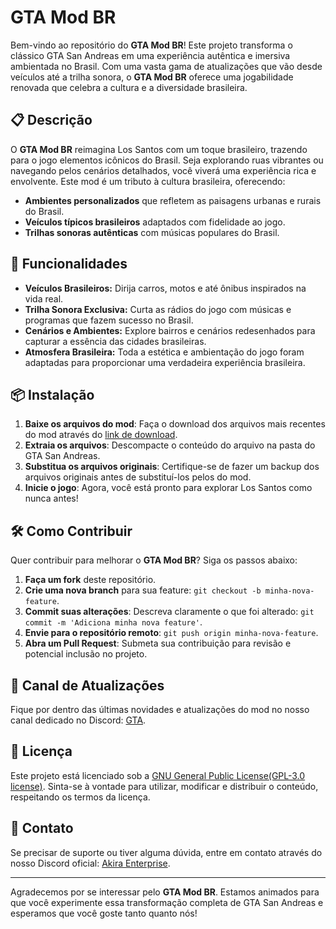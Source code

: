 # GTA Mod BR

Bem-vindo ao repositório do **GTA Mod BR**! Este projeto transforma o clássico GTA San Andreas em uma experiência autêntica e imersiva ambientada no Brasil. Com uma vasta gama de atualizações que vão desde veículos até a trilha sonora, o **GTA Mod BR** oferece uma jogabilidade renovada que celebra a cultura e a diversidade brasileira.

## 📋 Descrição

O **GTA Mod BR** reimagina Los Santos com um toque brasileiro, trazendo para o jogo elementos icônicos do Brasil. Seja explorando ruas vibrantes ou navegando pelos cenários detalhados, você viverá uma experiência rica e envolvente. Este mod é um tributo à cultura brasileira, oferecendo:

- **Ambientes personalizados** que refletem as paisagens urbanas e rurais do Brasil.
- **Veículos típicos brasileiros** adaptados com fidelidade ao jogo.
- **Trilhas sonoras autênticas** com músicas populares do Brasil.

## 🚀 Funcionalidades

- **Veículos Brasileiros:** Dirija carros, motos e até ônibus inspirados na vida real.
- **Trilha Sonora Exclusiva:** Curta as rádios do jogo com músicas e programas que fazem sucesso no Brasil.
- **Cenários e Ambientes:** Explore bairros e cenários redesenhados para capturar a essência das cidades brasileiras.
- **Atmosfera Brasileira:** Toda a estética e ambientação do jogo foram adaptadas para proporcionar uma verdadeira experiência brasileira.

## 📦 Instalação

1. **Baixe os arquivos do mod**: Faça o download dos arquivos mais recentes do mod através do [link de download](https://github.com/akiradv/gta-san-akira-br/releases).
2. **Extraia os arquivos**: Descompacte o conteúdo do arquivo na pasta do GTA San Andreas.
3. **Substitua os arquivos originais**: Certifique-se de fazer um backup dos arquivos originais antes de substituí-los pelos do mod.
4. **Inicie o jogo**: Agora, você está pronto para explorar Los Santos como nunca antes!

## 🛠️ Como Contribuir

Quer contribuir para melhorar o **GTA Mod BR**? Siga os passos abaixo:

1. **Faça um fork** deste repositório.
2. **Crie uma nova branch** para sua feature: `git checkout -b minha-nova-feature`.
3. **Commit suas alterações**: Descreva claramente o que foi alterado: `git commit -m 'Adiciona minha nova feature'`.
4. **Envie para o repositório remoto**: `git push origin minha-nova-feature`.
5. **Abra um Pull Request**: Submeta sua contribuição para revisão e potencial inclusão no projeto.

## 📢 Canal de Atualizações

Fique por dentro das últimas novidades e atualizações do mod no nosso canal dedicado no Discord: [GTA](https://discord.com/invite/BcHmshGDKt).

## 📄 Licença

Este projeto está licenciado sob a [GNU General Public License(GPL-3.0 license)](https://www.gnu.org/licenses/gpl-3.0.html). Sinta-se à vontade para utilizar, modificar e distribuir o conteúdo, respeitando os termos da licença.

## 👥 Contato

Se precisar de suporte ou tiver alguma dúvida, entre em contato através do nosso Discord oficial: [Akira Enterprise](https://discord.com/invite/BcHmshGDKt).

---

Agradecemos por se interessar pelo **GTA Mod BR**. Estamos animados para que você experimente essa transformação completa de GTA San Andreas e esperamos que você goste tanto quanto nós!
